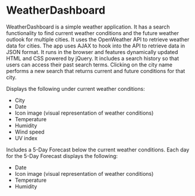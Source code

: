 # WeatherDashboard

WeatherDashboard is a simple weather application. It has a search functionality to find current weather conditions and the future weather outlook for multiple cities. It uses the OpenWeather API to retrieve weather data for cities. The app uses AJAX to hook into the API to retrieve data in JSON format. It runs in the browser and features dynamically updated HTML and CSS powered by jQuery. It includes a search history so that users can access their past search terms. Clicking on the city name performs a new search that returns current and future conditions for that city.

Displays the following under current weather conditions:
  - City
  - Date
  - Icon image (visual representation of weather conditions)
  - Temperature
  - Humidity
  - Wind speed
  - UV index

Includes a 5-Day Forecast below the current weather conditions. Each day for the 5-Day Forecast displays the following:
  - Date
  - Icon image (visual representation of weather conditions)
  - Temperature
  - Humidity
